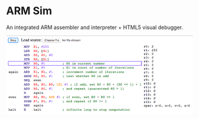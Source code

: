 ARM Sim
=======

An integrated ARM assembler and interpreter + HTML5 visual debugger.

![ARM Sim screenshot](misc/armsim.png)
